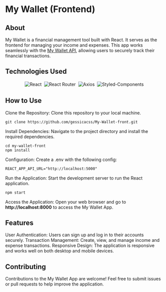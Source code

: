 # My Wallet (Frontend)

## About
My Wallet is a financial management tool built with React. It serves as the frontend for managing your income and expenses. This app works seamlessly with the [My Wallet API](https://github.com/gessicacss/My-Wallet-back), allowing users to securely track their financial transactions.

## Technologies Used

<p align='center'>
<img style='margin: 2px;' src='https://img.shields.io/badge/react-%2320232a.svg?style=for-the-badge&logo=react&logoColor=%2361DAFB' alt='React'/>
<img style='margin: 2px;' src='https://img.shields.io/badge/React_Router-CA4245?style=for-the-badge&logo=react-router&logoColor=white' alt='React Router'/>
<img style='margin: 2px;' src='https://img.shields.io/badge/axios-800080?style=for-the-badge&logo=axios&logoColor=white' alt='Axios'/>
<img style='margin: 2px;' src='https://img.shields.io/badge/styled--components-DB7093?style=for-the-badge&logo=styled-components&logoColor=white' alt='Styled-Components'/>
</p>

## How to Use

Clone the Repository: Clone this repository to your local machine.
```
git clone https://github.com/gessicacss/My-Wallet-front.git
```
Install Dependencies: Navigate to the project directory and install the required dependencies.

```
cd my-wallet-front
npm install
```

Configuration: Create a .env with the following config:
```
REACT_APP_API_URL="http://localhost:5000"
```

Run the Application: Start the development server to run the React application.

```
npm start
```

Access the Application: Open your web browser and go to <b>http://localhost:8000</b> to access the My Wallet App.

## Features

User Authentication: Users can sign up and log in to their accounts securely.
Transaction Management: Create, view, and manage income and expense transactions.
Responsive Design: The application is responsive and works well on both desktop and mobile devices.

## Contributing
Contributions to the My Wallet App are welcome! Feel free to submit issues or pull requests to help improve the application.
